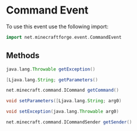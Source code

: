 # Command Event

To use this event use the following import:
```groovy
import net.minecraftforge.event.CommandEvent
```

## Methods
```groovy
java.lang.Throwable getException()
```

```groovy
[Ljava.lang.String; getParameters()
```

```groovy
net.minecraft.command.ICommand getCommand()
```

```groovy
void setParameters([Ljava.lang.String; arg0)
```

```groovy
void setException(java.lang.Throwable arg0)
```

```groovy
net.minecraft.command.ICommandSender getSender()
```
